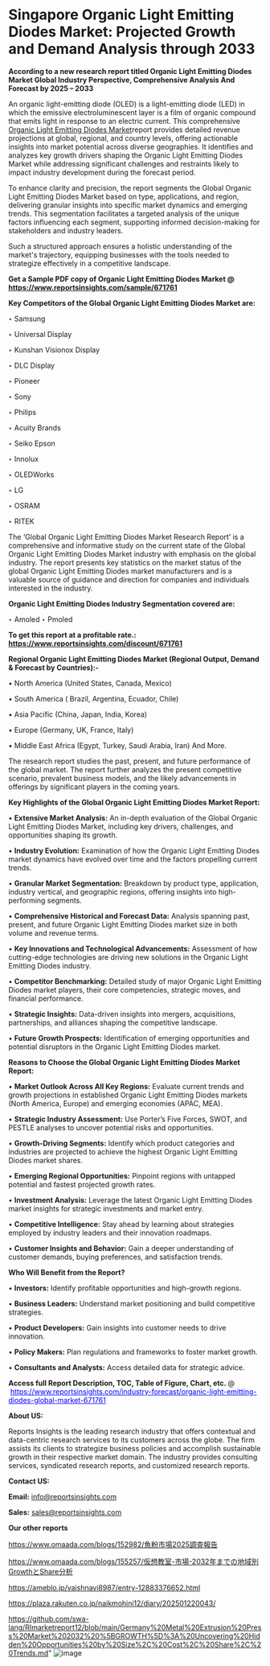 # Singapore Organic Light Emitting Diodes Market: Projected Growth and Demand Analysis through 2033

<strong>According to a new research report titled Organic Light Emitting Diodes Market Global Industry Perspective, Comprehensive Analysis And Forecast by 2025 – 2033</strong>

An organic light-emitting diode (OLED) is a light-emitting diode (LED) in which the emissive electroluminescent layer is a film of organic compound that emits light in response to an electric current. This comprehensive <a href=https://www.reportsinsights.com/sample/671761>Organic Light Emitting Diodes Market</a>report provides detailed revenue projections at global, regional, and country levels, offering actionable insights into market potential across diverse geographies. It identifies and analyzes key growth drivers shaping the Organic Light Emitting Diodes Market while addressing significant challenges and restraints likely to impact industry development during the forecast period.

To enhance clarity and precision, the report segments the Global Organic Light Emitting Diodes Market based on type, applications, and region, delivering granular insights into specific market dynamics and emerging trends. This segmentation facilitates a targeted analysis of the unique factors influencing each segment, supporting informed decision-making for stakeholders and industry leaders.

Such a structured approach ensures a holistic understanding of the market's trajectory, equipping businesses with the tools needed to strategize effectively in a competitive landscape.

<strong>Get a Sample PDF copy of Organic Light Emitting Diodes Market </strong><strong>@<a href=https://www.reportsinsights.com/sample/671761 style=color:#0000ff;> https://www.reportsinsights.com/sample/671761</a></strong></font>

<strong>Key Competitors of the Global Organic Light Emitting Diodes Market are:</strong>

‣ Samsung

‣ Universal Display

‣ Kunshan Visionox Display

‣ DLC Display

‣ Pioneer

‣ Sony

‣ Philips

‣ Acuity Brands

‣ Seiko Epson

‣ Innolux

‣ OLEDWorks

‣ LG

‣ OSRAM

‣ RITEK

The ‘Global Organic Light Emitting Diodes Market Research Report’ is a comprehensive and informative study on the current state of the Global Organic Light Emitting Diodes Market industry with emphasis on the global industry. The report presents key statistics on the market status of the global Organic Light Emitting Diodes market manufacturers and is a valuable source of guidance and direction for companies and individuals interested in the industry.

<strong>Organic Light Emitting Diodes Industry Segmentation covered are:</strong>

‣ Amoled
‣ Pmoled

<strong>To get this report at a profitable rate.: <a href=https://www.reportsinsights.com/discount/671761 style=color:#0000ff;>https://www.reportsinsights.com/discount/671761</a></strong></font>

<strong>Regional Organic Light Emitting Diodes Market (Regional Output, Demand &amp; Forecast by Countries):-</strong>

• North America (United States, Canada, Mexico)

• South America ( Brazil, Argentina, Ecuador, Chile)

• Asia Pacific (China, Japan, India, Korea)

• Europe (Germany, UK, France, Italy)

• Middle East Africa (Egypt, Turkey, Saudi Arabia, Iran) And More.

The research report studies the past, present, and future performance of the global market. The report further analyzes the present competitive scenario, prevalent business models, and the likely advancements in offerings by significant players in the coming years.

<strong>Key Highlights of the Global Organic Light Emitting Diodes Market Report:</strong>

• <strong>Extensive Market Analysis:</strong> An in-depth evaluation of the Global Organic Light Emitting Diodes Market, including key drivers, challenges, and opportunities shaping its growth.

• <strong>Industry Evolution:</strong> Examination of how the Organic Light Emitting Diodes market dynamics have evolved over time and the factors propelling current trends.

• <strong>Granular Market Segmentation:</strong> Breakdown by product type, application, industry vertical, and geographic regions, offering insights into high-performing segments.

• <strong>Comprehensive Historical and Forecast Data:</strong> Analysis spanning past, present, and future Organic Light Emitting Diodes market size in both volume and revenue terms.

• <strong>Key Innovations and Technological Advancements:</strong> Assessment of how cutting-edge technologies are driving new solutions in the Organic Light Emitting Diodes industry.

• <strong>Competitor Benchmarking:</strong> Detailed study of major Organic Light Emitting Diodes market players, their core competencies, strategic moves, and financial performance.

• <strong>Strategic Insights:</strong> Data-driven insights into mergers, acquisitions, partnerships, and alliances shaping the competitive landscape.

• <strong>Future Growth Prospects:</strong> Identification of emerging opportunities and potential disruptors in the Organic Light Emitting Diodes market.

<strong>Reasons to Choose the Global Organic Light Emitting Diodes Market Report:</strong>

• <strong>Market Outlook Across All Key Regions:</strong> Evaluate current trends and growth projections in established Organic Light Emitting Diodes markets (North America, Europe) and emerging economies (APAC, MEA).

• <strong>Strategic Industry Assessment:</strong> Use Porter’s Five Forces, SWOT, and PESTLE analyses to uncover potential risks and opportunities.

• <strong>Growth-Driving Segments:</strong> Identify which product categories and industries are projected to achieve the highest Organic Light Emitting Diodes market shares.

• <strong>Emerging Regional Opportunities:</strong> Pinpoint regions with untapped potential and fastest projected growth rates.

• <strong>Investment Analysis:</strong> Leverage the latest Organic Light Emitting Diodes market insights for strategic investments and market entry.

• <strong>Competitive Intelligence:</strong> Stay ahead by learning about strategies employed by industry leaders and their innovation roadmaps.

• <strong>Customer Insights and Behavior:</strong> Gain a deeper understanding of customer demands, buying preferences, and satisfaction trends.

<strong>Who Will Benefit from the Report?</strong>

• <strong>Investors:</strong> Identify profitable opportunities and high-growth regions.

• <strong>Business Leaders:</strong> Understand market positioning and build competitive strategies.

• <strong>Product Developers:</strong> Gain insights into customer needs to drive innovation.

• <strong>Policy Makers:</strong> Plan regulations and frameworks to foster market growth.

• <strong>Consultants and Analysts:</strong> Access detailed data for strategic advice.
</ul>
<strong>Access full Report Description, TOC, Table of Figure, Chart, etc. </strong>@  <a href=https://www.reportsinsights.com/industry-forecast/organic-light-emitting-diodes-global-market-671761 style=color:#0000ff;>https://www.reportsinsights.com/industry-forecast/organic-light-emitting-diodes-global-market-671761</a></font>

<strong><strong>About US</strong>:</strong>

Reports Insights is the leading research industry that offers contextual and data-centric research services to its customers across the globe. The firm assists its clients to strategize business policies and accomplish sustainable growth in their respective market domain. The industry provides consulting services, syndicated research reports, and customized research reports.

<strong>Contact US:</strong>

<p class=""""><b>Email:</b> <a href=mailto:info@reportsinsights.com>info@reportsinsights.com</a></p>
<p class=""""><b>Sales:</b> <a href=mailto:sales@reportsinsights.com>sales@reportsinsights.com</a></p>

<strong>Our other reports</strong>

<a href=https://www.omaada.com/blogs/152982/魚粉市場2025調査報告>https://www.omaada.com/blogs/152982/魚粉市場2025調査報告</a>

<a href=https://www.omaada.com/blogs/155257/仮想教室-市場-2032年までの地域別GrowthとShare分析>https://www.omaada.com/blogs/155257/仮想教室-市場-2032年までの地域別GrowthとShare分析</a>

<a href=https://ameblo.jp/vaishnavi8987/entry-12883376652.html>https://ameblo.jp/vaishnavi8987/entry-12883376652.html</a>

<a href=https://plaza.rakuten.co.jp/naikmohini12/diary/202501220043/>https://plaza.rakuten.co.jp/naikmohini12/diary/202501220043/</a>

<a href=https://github.com/swa-lang/RImarketreport12/blob/main/Germany%20Metal%20Extrusion%20Press%20Market%202032%20%5BGROWTH%5D%3A%20Uncovering%20Hidden%20Opportunities%20by%20Size%2C%20Cost%2C%20Share%2C%20Trends.md>https://github.com/swa-lang/RImarketreport12/blob/main/Germany%20Metal%20Extrusion%20Press%20Market%202032%20%5BGROWTH%5D%3A%20Uncovering%20Hidden%20Opportunities%20by%20Size%2C%20Cost%2C%20Share%2C%20Trends.md</a>"
![image](https://github.com/user-attachments/assets/5dc3a9db-6f80-4fe3-8a3c-8ab856a8da1d)
